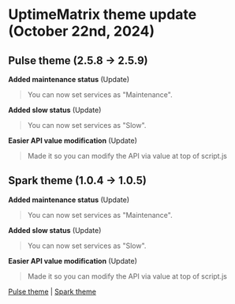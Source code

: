 # UptimeMatrix theme update (October 22nd, 2024)
## Pulse theme (2.5.8 -> 2.5.9)
**Added maintenance status** (Update)
> You can now set services as "Maintenance".

**Added slow status** (Update)
> You can now set services as "Slow".

**Easier API value modification** (Update)
> Made it so you can modify the API via value at top of script.js

##
## Spark theme (1.0.4 -> 1.0.5)
**Added maintenance status** (Update) 
> You can now set services as "Maintenance".

**Added slow status** (Update)
> You can now set services as "Slow".

**Easier API value modification** (Update)
> Made it so you can modify the API via value at top of script.js


[Pulse theme](https://github.com/layeredy/uptimematrix-statuspage-pulse) | [Spark theme](https://github.com/layeredy/uptimematrix-statuspage-spark)